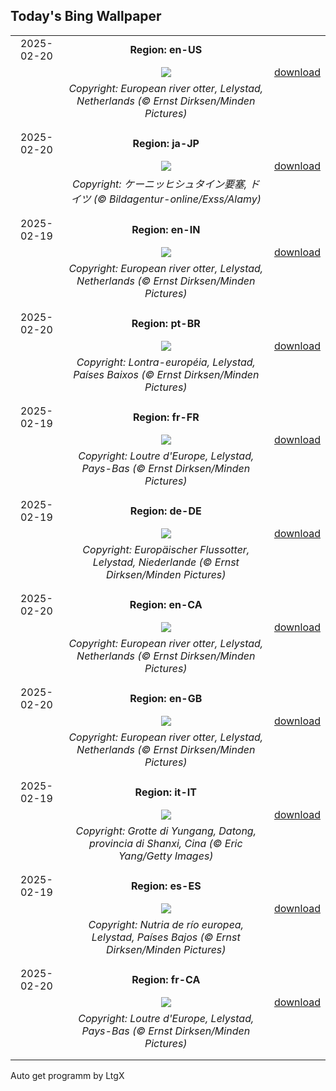 ## Today's Bing Wallpaper
|      |      |      |
| :----: | :----: | :----: |
|2025-02-20|**Region: en-US**||
||![](https://www.bing.com/th?id=OHR.IceHoleOtter_EN-US7859051687_UHD.jpg&pid=hp&w=1152&h=648&rs=1&c=4)| [download](https://www.bing.com/th?id=OHR.IceHoleOtter_EN-US7859051687_UHD.jpg)|
||*Copyright: European river otter, Lelystad, Netherlands (© Ernst Dirksen/Minden Pictures)*
||
|||
|2025-02-20|**Region: ja-JP**||
||![](https://www.bing.com/th?id=OHR.FestungKonigsteinElbsandsteingebirge_JA-JP4771104579_UHD.jpg&pid=hp&w=1152&h=648&rs=1&c=4)| [download](https://www.bing.com/th?id=OHR.FestungKonigsteinElbsandsteingebirge_JA-JP4771104579_UHD.jpg)|
||*Copyright: ケーニッヒシュタイン要塞, ドイツ (© Bildagentur-online/Exss/Alamy)*
||
|||
|2025-02-19|**Region: en-IN**||
||![](https://www.bing.com/th?id=OHR.IceHoleOtter_EN-IN0694843542_UHD.jpg&pid=hp&w=1152&h=648&rs=1&c=4)| [download](https://www.bing.com/th?id=OHR.IceHoleOtter_EN-IN0694843542_UHD.jpg)|
||*Copyright: European river otter, Lelystad, Netherlands (© Ernst Dirksen/Minden Pictures)*
||
|||
|2025-02-20|**Region: pt-BR**||
||![](https://www.bing.com/th?id=OHR.IceHoleOtter_PT-BR4179764708_UHD.jpg&pid=hp&w=1152&h=648&rs=1&c=4)| [download](https://www.bing.com/th?id=OHR.IceHoleOtter_PT-BR4179764708_UHD.jpg)|
||*Copyright: Lontra-européia, Lelystad, Países Baixos (© Ernst Dirksen/Minden Pictures)*
||
|||
|2025-02-19|**Region: fr-FR**||
||![](https://www.bing.com/th?id=OHR.IceHoleOtter_FR-FR7480810536_UHD.jpg&pid=hp&w=1152&h=648&rs=1&c=4)| [download](https://www.bing.com/th?id=OHR.IceHoleOtter_FR-FR7480810536_UHD.jpg)|
||*Copyright: Loutre d'Europe, Lelystad, Pays-Bas (© Ernst Dirksen/Minden Pictures)*
||
|||
|2025-02-19|**Region: de-DE**||
||![](https://www.bing.com/th?id=OHR.IceHoleOtter_DE-DE5011760287_UHD.jpg&pid=hp&w=1152&h=648&rs=1&c=4)| [download](https://www.bing.com/th?id=OHR.IceHoleOtter_DE-DE5011760287_UHD.jpg)|
||*Copyright: Europäischer Flussotter, Lelystad, Niederlande (© Ernst Dirksen/Minden Pictures)*
||
|||
|2025-02-20|**Region: en-CA**||
||![](https://www.bing.com/th?id=OHR.IceHoleOtter_EN-CA2426610896_UHD.jpg&pid=hp&w=1152&h=648&rs=1&c=4)| [download](https://www.bing.com/th?id=OHR.IceHoleOtter_EN-CA2426610896_UHD.jpg)|
||*Copyright: European river otter, Lelystad, Netherlands (© Ernst Dirksen/Minden Pictures)*
||
|||
|2025-02-20|**Region: en-GB**||
||![](https://www.bing.com/th?id=OHR.IceHoleOtter_EN-GB7580568123_UHD.jpg&pid=hp&w=1152&h=648&rs=1&c=4)| [download](https://www.bing.com/th?id=OHR.IceHoleOtter_EN-GB7580568123_UHD.jpg)|
||*Copyright: European river otter, Lelystad, Netherlands (© Ernst Dirksen/Minden Pictures)*
||
|||
|2025-02-19|**Region: it-IT**||
||![](https://www.bing.com/th?id=OHR.YungangGrottoes_IT-IT7896461151_UHD.jpg&pid=hp&w=1152&h=648&rs=1&c=4)| [download](https://www.bing.com/th?id=OHR.YungangGrottoes_IT-IT7896461151_UHD.jpg)|
||*Copyright: Grotte di Yungang, Datong, provincia di Shanxi, Cina (© Eric Yang/Getty Images)*
||
|||
|2025-02-19|**Region: es-ES**||
||![](https://www.bing.com/th?id=OHR.IceHoleOtter_ES-ES0502740204_UHD.jpg&pid=hp&w=1152&h=648&rs=1&c=4)| [download](https://www.bing.com/th?id=OHR.IceHoleOtter_ES-ES0502740204_UHD.jpg)|
||*Copyright: Nutria de río europea, Lelystad, Países Bajos (© Ernst Dirksen/Minden Pictures)*
||
|||
|2025-02-20|**Region: fr-CA**||
||![](https://www.bing.com/th?id=OHR.IceHoleOtter_FR-CA1911250698_UHD.jpg&pid=hp&w=1152&h=648&rs=1&c=4)| [download](https://www.bing.com/th?id=OHR.IceHoleOtter_FR-CA1911250698_UHD.jpg)|
||*Copyright: Loutre d'Europe, Lelystad, Pays-Bas (© Ernst Dirksen/Minden Pictures)*
||
|||

Auto get programm by LtgX

